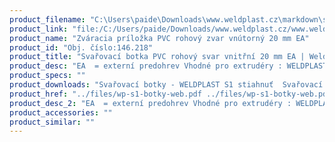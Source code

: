 ```yaml
---
product_filename: "C:\Users\paide\Downloads\www.weldplast.cz\markdown\svarovaci-botka-pvc-rohovy-svar-vnitrni-20-mm-ea.md"
product_link: "file:/C:/Users/paide/Downloads/www.weldplast.cz/www.weldplast.cz/sk/svarovaci-botka-pvc-rohovy-svar-vnitrni-20-mm-ea"
product_name: "Zváracia príložka PVC rohový zvar vnútorný 20 mm EA"
product_id: "Obj. číslo:146.218"
product_title: "Svařovací botka PVC rohový svar vnitřní 20 mm EA | Weldplast"
product_desc: "EA  = externí predohrev Vhodné pro extrudéry : WELDPLAST S2 PVCWELDPLAST S4WELDPLAST S6"
product_specs: ""
product_downloads: "Svařovací botky - WELDPLAST S1 stiahnuť  Svařovací botky - FUSION 2/3/3C WELDPLAST S2 stiahnuť  Svařovací botky - WELDPLAST S2 PVC S4 S6 stiahnuť"
product_href: "../files/wp-s1-botky-web.pdf ../files/wp-s1-botky-web.pdf ../files/prehled-botek-fusion-2-3-3c-weldplast-s21.pdf ../files/prehled-botek-fusion-2-3-3c-weldplast-s21.pdf ../files/prehled-botek-weldplast-s2pvc-s4-s62.pdf ../files/prehled-botek-weldplast-s2pvc-s4-s62.pdf"
product_desc_2: "EA  = externí predohrev Vhodné pro extrudéry : WELDPLAST S2 PVCWELDPLAST S4WELDPLAST S6"
product_accessories: ""
product_similar: ""
---
```

